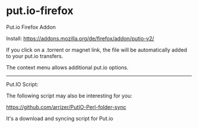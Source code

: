 put.io-firefox
==============

Put.io Firefox Addon

Install: https://addons.mozilla.org/de/firefox/addon/putio-v2/

If you click on a .torrent or magnet link, the file will be automatically added to your put.io transfers.

The context menu allows additional put.io options.

_____________
Put.IO Script:


The following script may also be interesting for you:

https://github.com/arrizer/PutIO-Perl-folder-sync

It's a download and syncing script for Put.io

